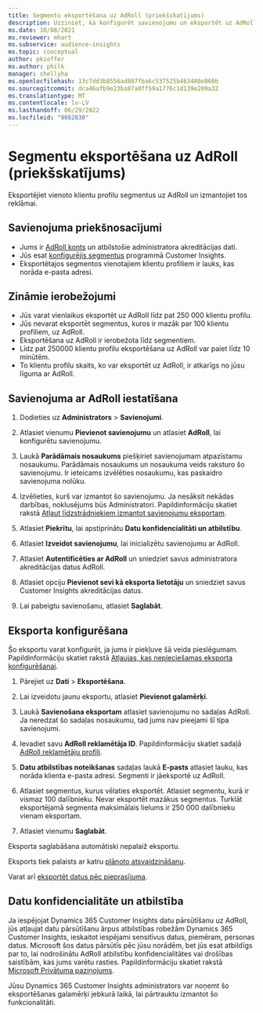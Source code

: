 ```yaml
---
title: Segmentu eksportēšana uz AdRoll (priekšskatījums)
description: Uzziniet, kā konfigurēt savienojumu un eksportēt uz AdRoll.
ms.date: 10/08/2021
ms.reviewer: mhart
ms.subservice: audience-insights
ms.topic: conceptual
author: pkieffer
ms.author: philk
manager: shellyha
ms.openlocfilehash: 13c7dd3b8556ad807fba6c537525b463480e860b
ms.sourcegitcommit: dca46afb9e23ba87a0ff59a1776c1d139e209a32
ms.translationtype: MT
ms.contentlocale: lv-LV
ms.lasthandoff: 06/29/2022
ms.locfileid: "9082830"
---
```

# <a name="export-segments-to-adroll-preview"></a>Segmentu eksportēšana uz AdRoll (priekšskatījums)

Eksportējiet vienoto klientu profilu segmentus uz AdRoll un izmantojiet tos reklāmai. 

## <a name="prerequisites-for-a-connection"></a>Savienojuma priekšnosacījumi

- Jums ir [AdRoll konts](https://www.adroll.com/) un atbilstošie administratora akreditācijas dati.
- Jūs esat [konfigurējis segmentus](segments.md) programmā Customer Insights.
- Eksportētajos segmentos vienotajiem klientu profiliem ir lauks, kas norāda e-pasta adresi.

## <a name="known-limitations"></a>Zināmie ierobežojumi

- Jūs varat vienlaikus eksportēt uz AdRoll līdz pat 250 000 klientu profilu.
- Jūs nevarat eksportēt segmentus, kuros ir mazāk par 100 klientu profiliem, uz AdRoll. 
- Eksportēšana uz AdRoll ir ierobežota līdz segmentiem.
- Līdz pat 250000 klientu profilu eksportēšana uz AdRoll var paiet līdz 10 minūtēm. 
- To klientu profilu skaits, ko var eksportēt uz AdRoll, ir atkarīgs no jūsu līguma ar AdRoll.

## <a name="set-up-connection-to-adroll"></a>Savienojuma ar AdRoll iestatīšana

1. Dodieties uz **Administrators** > **Savienojumi**.

1. Atlasiet vienumu **Pievienot savienojumu** un atlasiet **AdRoll**, lai konfigurētu savienojumu.

1. Laukā **Parādāmais nosaukums** piešķiriet savienojumam atpazīstamu nosaukumu. Parādāmais nosaukums un nosaukuma veids raksturo šo savienojumu. Ir ieteicams izvēlēties nosaukumu, kas paskaidro savienojuma nolūku.

1. Izvēlieties, kurš var izmantot šo savienojumu. Ja nesāksit nekādas darbības, noklusējums būs Administratori. Papildinformāciju skatiet rakstā [Atļaut līdzstrādniekiem izmantot savienojumu eksportam](connections.md#allow-contributors-to-use-a-connection-for-exports).

1. Atlasiet **Piekrītu**, lai apstiprinātu **Datu konfidencialitāti un atbilstību**.

1. Atlasiet **Izveidot savienojumu**, lai inicializētu savienojumu ar AdRoll.

1. Atlasiet **Autentificēties ar AdRoll** un sniedziet savus administratora akreditācijas datus AdRoll. 

1. Atlasiet opciju **Pievienot sevi kā eksporta lietotāju** un sniedziet savus Customer Insights akreditācijas datus.

1. Lai pabeigtu savienošanu, atlasiet **Saglabāt**.

## <a name="configure-an-export"></a>Eksporta konfigurēšana

Šo eksportu varat konfigurēt, ja jums ir piekļuve šā veida pieslēgumam. Papildinformāciju skatiet rakstā [Atļaujas, kas nepieciešamas eksporta konfigurēšanai](export-destinations.md#set-up-a-new-export).

1. Pārejiet uz **Dati** > **Eksportēšana**.

1. Lai izveidotu jaunu eksportu, atlasiet **Pievienot galamērķi**.

1. Laukā **Savienošana eksportam** atlasiet savienojumu no sadaļas AdRoll. Ja neredzat šo sadaļas nosaukumu, tad jums nav pieejami šī tipa savienojumi.

1. Ievadiet savu **AdRoll reklamētāja ID**. Papildinformāciju skatiet sadaļā [AdRoll reklamētāju profili](https://help.adroll.com/hc/articles/212011838-Advertiser-Profiles).

1. **Datu atbilstības noteikšanas** sadaļas laukā **E-pasts** atlasiet lauku, kas norāda klienta e-pasta adresi. Segmenti ir jāeksportē uz AdRoll.

1. Atlasiet segmentus, kurus vēlaties eksportēt. Atlasiet segmentu, kurā ir vismaz 100 dalībnieku. Nevar eksportēt mazākus segmentus. Turklāt eksportējamā segmenta maksimālais lielums ir 250 000 dalībnieku vienam eksportam. 

1. Atlasiet vienumu **Saglabāt**.

Eksporta saglabāšana automātiski nepalaiž eksportu.

Eksports tiek palaists ar katru [plānoto atsvaidzināšanu](system.md#schedule-tab). 

Varat arī [eksportēt datus pēc pieprasījuma](export-destinations.md#run-exports-on-demand). 


## <a name="data-privacy-and-compliance"></a>Datu konfidencialitāte un atbilstība

Ja iespējojat Dynamics 365 Customer Insights datu pārsūtīšanu uz AdRoll, jūs atļaujat datu pārsūtīšanu ārpus atbilstības robežām Dynamics 365 Customer Insights, ieskaitot iespējami sensitīvus datus, piemēram, personas datus. Microsoft šos datus pārsūtīs pēc jūsu norādēm, bet jūs esat atbildīgs par to, lai nodrošinātu AdRoll atbilstību konfidencialitātes vai drošības saistībām, kas jums varētu rasties. Papildinformāciju skatiet rakstā [Microsoft Privātuma paziņojums](https://go.microsoft.com/fwlink/?linkid=396732).

Jūsu Dynamics 365 Customer Insights administrators var noņemt šo eksportēšanas galamērķi jebkurā laikā, lai pārtrauktu izmantot šo funkcionalitāti.
